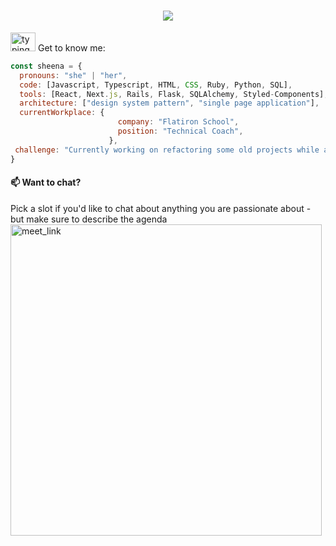 <h1 align="center"> 
<img src="https://media.giphy.com/media/v1.Y2lkPTc5MGI3NjExaHpwcXdiNWVqODc2djk5YXU1bXpydWplZmJvamV0c3h2bzZneGk0OSZlcD12MV9pbnRlcm5hbF9naWZfYnlfaWQmY3Q9Zw/57S7i3Bst3ptzFtkbL/giphy.gif"/>
</h1>

<img src="https://camo.githubusercontent.com/63371d36886ee658f5a97401f393e1ab1684b2fd3de674b8f5efc7d410b2a3d0/68747470733a2f2f6d656469612e67697068792e636f6d2f6d656469612f57556c706c634d704f43456d5447427442572f67697068792e676966" alt="typing_cat" style=" width:40px; height:30px;"/> Get to know me:

```javascript
const sheena = {
  pronouns: "she" | "her",
  code: [Javascript, Typescript, HTML, CSS, Ruby, Python, SQL],
  tools: [React, Next.js, Rails, Flask, SQLAlchemy, Styled-Components],
  architecture: ["design system pattern", "single page application"],
  currentWorkplace: {
                        company: "Flatiron School",
                        position: "Technical Coach",
                      },
 challenge: "Currently working on refactoring some old projects while also thinking up new ones"
}
```

<h4>📫 Want to chat?</h4>
Pick a slot if you'd like to chat about anything you are passionate about - but make sure to describe the agenda
<a href="https://calendly.com/sheenasang/30min" target="_blank" rel="noopener noreferrer">
<img width="498" src="https://user-images.githubusercontent.com/15426564/144297439-f530f383-e73e-41e0-9914-a9b7d3f432e5.png" alt="meet_link" style=" max-width: 100%;"/>
</a>

<!--
**sheenasany/sheenasany** is a ✨ _special_ ✨ repository because its `README.md` (this file) appears on your GitHub profile.

Here are some ideas to get you started:

- 🔭 I’m currently working on ...
- 🌱 I’m currently learning ...
- 👯 I’m looking to collaborate on ...
- 🤔 I’m looking for help with ...
- 💬 Ask me about ...
- 📫 How to reach me: ...
- 😄 Pronouns: ...
- ⚡ Fun fact: ...
-->
